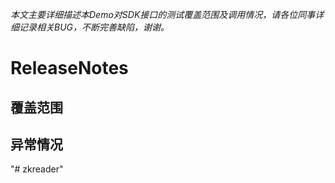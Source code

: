 *本文主要详细描述本Demo对SDK接口的测试覆盖范围及调用情况，请各位同事详细记录相关BUG，不断完善缺陷，谢谢。*
# ReleaseNotes

## 覆盖范围


## 异常情况


"# zkreader" 
